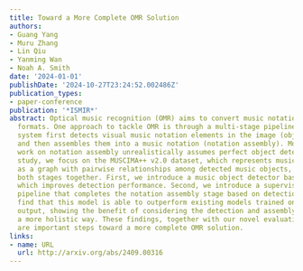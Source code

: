 ```yaml
---
title: Toward a More Complete OMR Solution
authors:
- Guang Yang
- Muru Zhang
- Lin Qiu
- Yanming Wan
- Noah A. Smith
date: '2024-01-01'
publishDate: '2024-10-27T23:24:52.002486Z'
publication_types:
- paper-conference
publication: '*ISMIR*'
abstract: Optical music recognition (OMR) aims to convert music notation into digital
  formats. One approach to tackle OMR is through a multi-stage pipeline, where the
  system first detects visual music notation elements in the image (object detection)
  and then assembles them into a music notation (notation assembly). Most previous
  work on notation assembly unrealistically assumes perfect object detection. In this
  study, we focus on the MUSCIMA++ v2.0 dataset, which represents musical notation
  as a graph with pairwise relationships among detected music objects, and we consider
  both stages together. First, we introduce a music object detector based on YOLOv8,
  which improves detection performance. Second, we introduce a supervised training
  pipeline that completes the notation assembly stage based on detection output. We
  find that this model is able to outperform existing models trained on perfect detection
  output, showing the benefit of considering the detection and assembly stages in
  a more holistic way. These findings, together with our novel evaluation metric,
  are important steps toward a more complete OMR solution.
links:
- name: URL
  url: http://arxiv.org/abs/2409.00316
---
```

